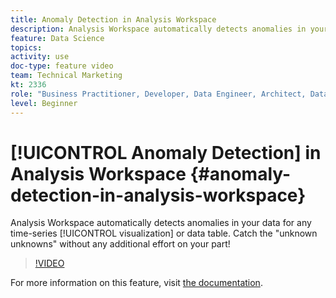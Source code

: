 ```yaml
---
title: Anomaly Detection in Analysis Workspace
description: Analysis Workspace automatically detects anomalies in your data for any time-series visualization or data table. Catch the "unknown unknowns" without any additional effort on your part!
feature: Data Science
topics: 
activity: use
doc-type: feature video
team: Technical Marketing
kt: 2336
role: "Business Practitioner, Developer, Data Engineer, Architect, Data Architect, Administrator, Leader"
level: Beginner
---
```


# [!UICONTROL Anomaly Detection] in Analysis Workspace {#anomaly-detection-in-analysis-workspace}

Analysis Workspace automatically detects anomalies in your data for any time-series [!UICONTROL visualization] or data table. Catch the "unknown unknowns" without any additional effort on your part!

>[!VIDEO](https://video.tv.adobe.com/v/25444/?quality=12)

For more information on this feature, visit [the documentation](https://marketing.adobe.com/resources/help/en_US/analytics/analysis-workspace/anomaly_detection.html).
